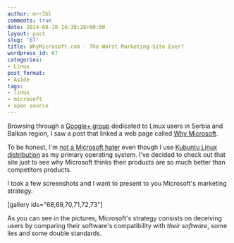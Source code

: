 ```yaml
---
author: mrr3bl
comments: true
date: 2014-08-10 14:38:28+00:00
layout: post
slug: '67'
title: WhyMicrosoft.com - The Worst Marketing Site Ever?
wordpress_id: 67
categories:
- Linux
post_format:
- Aside
tags:
- linux
- microsoft
- open source
---
```


Browsing through a [Google+ group](https://plus.google.com/u/0/communities/109586015108702871702) dedicated to Linux users in Serbia and Balkan region, I saw a post that linked a web page called [Why Microsoft](http://www.whymicrosoft.com/).

To be honest, I'm [not a Microsoft hater](http://aleksandartodorovic.wordpress.com/2014/08/05/confession-microsoft-is-not-so-bad/) even though I use [Kubuntu Linux distribution](http://kubuntu.org/) as my primary operating system. I've decided to check out that site just to see why Microsoft thinks their products are so much better than competitors products.

I took a few screenshots and I want to present to you Microsoft's marketing strategy.

[gallery ids="68,69,70,71,72,73"]

As you can see in the pictures, Microsoft's strategy consists on deceiving users by comparing their software's compatibility with _their software_, some lies and some double standards.
